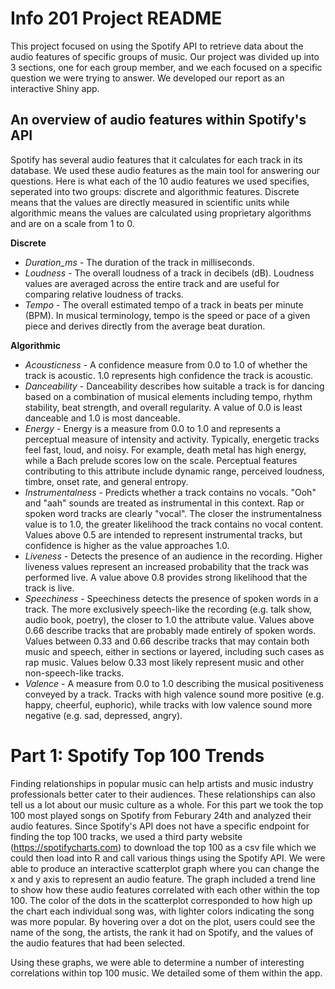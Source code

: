 # Info 201 Project README

This project focused on using the Spotify API to retrieve data about the audio features of specific groups of music. Our project was divided up into 3 sections, one for each group member, and we each focused on a specific question we were trying to answer. We developed our report as an interactive Shiny app.

## An overview of audio features within Spotify's API

Spotify has several audio features that it calculates for each track in its database. We used these audio features as the main tool for answering our questions. Here is what each of the 10 audio features we used specifies, seperated into two groups: discrete and algorithmic features. Discrete means that the values are directly measured in scientific units while algorithmic means the values are calculated using proprietary algorithms and are on a scale from 1 to 0.

**Discrete**

- *Duration_ms* - The duration of the track in milliseconds.
- *Loudness* - The overall loudness of a track in decibels (dB). Loudness values are averaged across the entire track and are useful for comparing relative loudness of tracks. 
- *Tempo* - The overall estimated tempo of a track in beats per minute (BPM). In musical terminology, tempo is the speed or pace of a given piece and derives directly from the average beat duration.

**Algorithmic**

- *Acousticness* - A confidence measure from 0.0 to 1.0 of whether the track is acoustic. 1.0 represents high confidence the track is acoustic.
- *Danceability* - Danceability describes how suitable a track is for dancing based on a combination of musical elements including tempo, rhythm stability, beat strength, and overall regularity. A value of 0.0 is least danceable and 1.0 is most danceable.
- *Energy* - Energy is a measure from 0.0 to 1.0 and represents a perceptual measure of intensity and activity. Typically, energetic tracks feel fast, loud, and noisy. For example, death metal has high energy, while a Bach prelude scores low on the scale. Perceptual features contributing to this attribute include dynamic range, perceived loudness, timbre, onset rate, and general entropy.
- *Instrumentalness* - Predicts whether a track contains no vocals. "Ooh" and "aah" sounds are treated as instrumental in this context. Rap or spoken word tracks are clearly "vocal". The closer the instrumentalness value is to 1.0, the greater likelihood the track contains no vocal content. Values above 0.5 are intended to represent instrumental tracks, but confidence is higher as the value approaches 1.0.
- *Liveness* - Detects the presence of an audience in the recording. Higher liveness values represent an increased probability that the track was performed live. A value above 0.8 provides strong likelihood that the track is live.
- *Speechiness* - Speechiness detects the presence of spoken words in a track. The more exclusively speech-like the recording (e.g. talk show, audio book, poetry), the closer to 1.0 the attribute value. Values above 0.66 describe tracks that are probably made entirely of spoken words. Values between 0.33 and 0.66 describe tracks that may contain both music and speech, either in sections or layered, including such cases as rap music. Values below 0.33 most likely represent music and other non-speech-like tracks.
- *Valence* - A measure from 0.0 to 1.0 describing the musical positiveness conveyed by a track. Tracks with high valence sound more positive (e.g. happy, cheerful, euphoric), while tracks with low valence sound more negative (e.g. sad, depressed, angry).

# Part 1: Spotify Top 100 Trends

Finding relationships in popular music can help artists and music industry professionals better cater to their audiences. These relationships can also tell us a lot about our music culture as a whole. For this part we took the top 100 most played songs on Spotify from Feburary 24th and analyzed their audio features. Since Spotify's API does not have a specific endpoint for finding the top 100 tracks, we used a third party website (https://spotifycharts.com) to download the top 100 as a csv file which we could then load into R and call various things using the Spotify API. We were able to produce an interactive scatterplot graph where you can change the x and y axis to represent an audio feature. The graph included a trend line to show how these audio features correlated with each other within the top 100. The color of the dots in the scatterplot corresponded to how high up the chart each individual song was, with lighter colors indicating the song was more popular. By hovering over a dot on the plot, users could see the name of the song, the artists, the rank it had on Spotify, and the values of the audio features that had been selected. 

Using these graphs, we were able to determine a number of interesting correlations within top 100 music. We detailed some of them within the app.


	